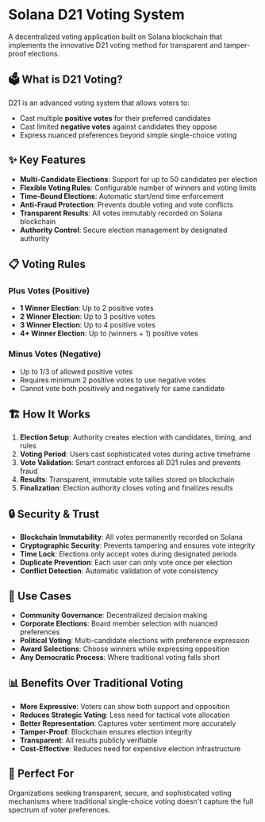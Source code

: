 # Solana D21 Voting System

A decentralized voting application built on Solana blockchain that implements the innovative D21 voting method for transparent and tamper-proof elections.

## 🗳️ What is D21 Voting?

D21 is an advanced voting system that allows voters to:
- Cast multiple **positive votes** for their preferred candidates
- Cast limited **negative votes** against candidates they oppose
- Express nuanced preferences beyond simple single-choice voting

## ✨ Key Features

- **Multi-Candidate Elections**: Support for up to 50 candidates per election
- **Flexible Voting Rules**: Configurable number of winners and voting limits
- **Time-Bound Elections**: Automatic start/end time enforcement
- **Anti-Fraud Protection**: Prevents double voting and vote conflicts
- **Transparent Results**: All votes immutably recorded on Solana blockchain
- **Authority Control**: Secure election management by designated authority

## 📋 Voting Rules

### Plus Votes (Positive)
- **1 Winner Election**: Up to 2 positive votes
- **2 Winner Election**: Up to 3 positive votes  
- **3 Winner Election**: Up to 4 positive votes
- **4+ Winner Election**: Up to (winners + 1) positive votes

### Minus Votes (Negative)
- Up to 1/3 of allowed positive votes
- Requires minimum 2 positive votes to use negative votes
- Cannot vote both positively and negatively for same candidate

## 🏗️ How It Works

1. **Election Setup**: Authority creates election with candidates, timing, and rules
2. **Voting Period**: Users cast sophisticated votes during active timeframe
3. **Vote Validation**: Smart contract enforces all D21 rules and prevents fraud
4. **Results**: Transparent, immutable vote tallies stored on blockchain
5. **Finalization**: Election authority closes voting and finalizes results

## 🔒 Security & Trust

- **Blockchain Immutability**: All votes permanently recorded on Solana
- **Cryptographic Security**: Prevents tampering and ensures vote integrity
- **Time Lock**: Elections only accept votes during designated periods
- **Duplicate Prevention**: Each user can only vote once per election
- **Conflict Detection**: Automatic validation of vote consistency

## 🎯 Use Cases

- **Community Governance**: Decentralized decision making
- **Corporate Elections**: Board member selection with nuanced preferences
- **Political Voting**: Multi-candidate elections with preference expression
- **Award Selections**: Choose winners while expressing opposition
- **Any Democratic Process**: Where traditional voting falls short

## 📊 Benefits Over Traditional Voting

- **More Expressive**: Voters can show both support and opposition
- **Reduces Strategic Voting**: Less need for tactical vote allocation
- **Better Representation**: Captures voter sentiment more accurately
- **Tamper-Proof**: Blockchain ensures election integrity
- **Transparent**: All results publicly verifiable
- **Cost-Effective**: Reduces need for expensive election infrastructure

## 🌟 Perfect For

Organizations seeking transparent, secure, and sophisticated voting mechanisms where traditional single-choice voting doesn't capture the full spectrum of voter preferences.